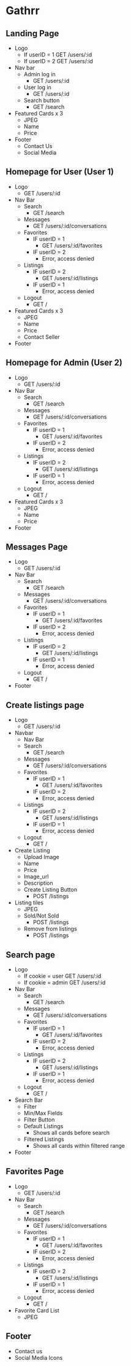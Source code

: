 # Gathrr

## Landing Page
- Logo
  - If userID = 1 GET /users/:id
  - If userID = 2 GET /users/:id
- Nav bar
  - Admin log in
    - GET /users/:id
  - User log in
    - GET /users/:id
  - Search button
    - GET /search
- Featured Cards x 3
  - JPEG
  - Name
  - Price
- Footer
  - Contact Us
  - Social Media
## Homepage for User (User 1)
- Logo
  - GET /users/:id
- Nav Bar
  - Search
    - GET /search
  - Messages
    - GET /users/:id/conversations
  - Favorites
    - IF userID = 1
      - GET /users/:id/favorites
    - IF userID = 2
      - Error, access denied
  - Listings
    - IF userID = 2
      - GET /users/:id/listings
    - IF userID = 1
      - Error, access denied
  - Logout
    - GET /
- Featured Cards x 3
  - JPEG
  - Name
  - Price
  - Contact Seller
- Footer
## Homepage for Admin (User 2)
- Logo
  - GET /users/:id
- Nav Bar
  - Search
    - GET /search
  - Messages
    - GET /users/:id/conversations
  - Favorites
    - IF userID = 1
      - GET /users/:id/favorites
    - IF userID = 2
      - Error, access denied
  - Listings
    - IF userID = 2
      - GET /users/:id/listings
    - IF userID = 1
      - Error, access denied
  - Logout
    - GET /
- Featured Cards x 3
  - JPEG
  - Name
  - Price
- Footer

## Messages Page
- Logo
  - GET /users/:id
- Nav Bar
  - Search
    - GET /search
  - Messages
    - GET /users/:id/conversations
  - Favorites
    - IF userID = 1
      - GET /users/:id/favorites
    - IF userID = 2
      - Error, access denied
  - Listings
    - IF userID = 2
      - GET /users/:id/listings
    - IF userID = 1
      - Error, access denied
  - Logout
    - GET /
- Footer

## Create listings page
- Logo
  - GET /users/:id
- Navbar
  - Nav Bar
  - Search
    - GET /search
  - Messages
    - GET /users/:id/conversations
  - Favorites
    - IF userID = 1
      - GET /users/:id/favorites
    - IF userID = 2
      - Error, access denied
  - Listings
    - IF userID = 2
      - GET /users/:id/listings
    - IF userID = 1
      - Error, access denied
  - Logout
    - GET /
- Create Listing
    - Upload Image
    - Name
    - Price
    - Image_url
    - Description
    - Create Listing Button
      - POST /listings
- Listing tiles
  - JPEG
  - Sold/Not Sold
    - POST /listings
  - Remove from listings
    - POST /listings
## Search page
  - Logo
    - If cookie = user GET /users/:id
    - If cookie = admin GET /users/:id
- Nav Bar
  - Search
    - GET /search
  - Messages
    - GET /users/:id/conversations
  - Favorites
    - IF userID = 1
      - GET /users/:id/favorites
    - IF userID = 2
      - Error, access denied
  - Listings
    - IF userID = 2
      - GET /users/:id/listings
    - IF userID = 1
      - Error, access denied
  - Logout
    - GET /
- Search Bar
  - Filter
  - Min/Max Fields
  - Filter Button
  - Default Listings
    - Shows all cards before search
  - Filtered Listings
    - Shows all cards within filtered range
- Footer
## Favorites Page
- Logo
  - GET /users/:id
- Nav Bar
  - Search
    - GET /search
  - Messages
    - GET /users/:id/conversations
  - Favorites
    - IF userID = 1
      - GET /users/:id/favorites
    - IF userID = 2
      - Error, access denied
  - Listings
    - IF userID = 2
      - GET /users/:id/listings
    - IF userID = 1
      - Error, access denied
  - Logout
    - GET /
- Favorite Card List
    - JPEG

## Footer
- Contact us
- Social Media Icons

